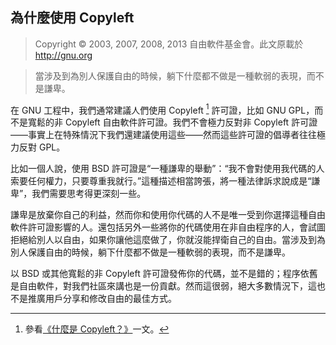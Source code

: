 ## 為什麼使用 Copyleft<!--(pandoc) {#pandoc_why-copyleft}(pandoc)-->

> Copyright © 2003, 2007, 2008, 2013 自由軟件基金會。此文原載於 <http://gnu.org>

> 當涉及到為別人保護自由的時候，躺下什麼都不做是一種軟弱的表現，而不是謙卑。

在 GNU 工程中，我們通常建議人們使用 Copyleft [^whycopyleft-1] 許可證，比如 GNU GPL，而不是寬鬆的非 Copyleft 自由軟件許可證。我們不會極力反對非 Copyleft 許可證——事實上在特殊情況下我們還建議使用這些——然而這些許可證的倡導者往往極力反對 GPL。

比如一個人說，使用 BSD 許可證是“一種謙卑的舉動”：“我不會對使用我代碼的人索要任何權力，只要尊重我就行。”這種描述相當誇張，將一種法律訴求說成是“謙卑”，我們需要思考得更深刻一些。

謙卑是放棄你自己的利益，然而你和使用你代碼的人不是唯一受到你選擇這種自由軟件許可證影響的人。還包括另外一些將你的代碼使用在非自由程序的人，會試圖拒絕給別人以自由，如果你讓他這麼做了，你就沒能捍衛自己的自由。當涉及到為別人保護自由的時候，躺下什麼都不做是一種軟弱的表現，而不是謙卑。

以 BSD 或其他寬鬆的非 Copyleft 許可證發佈你的代碼，並不是錯的；程序依舊是自由軟件，對我們社區來講也是一份貢獻。然而這很弱，絕大多數情況下，這也不是推廣用戶分享和修改自由的最佳方式。

[^whycopyleft-1]: 參看[《什麼是 Copyleft？》](copyleft.md)一文。
